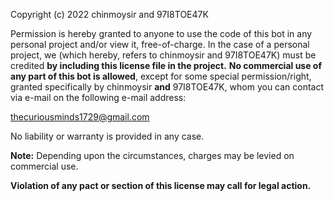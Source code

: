 Copyright (c) 2022 chinmoysir and 97I8TOE47K

Permission is hereby granted to anyone to use the code of this bot in any personal project and/or view it, free-of-charge. In the case of a personal project, we (which hereby, refers to chinmoysir and 97I8TOE47K) must be credited **by including this license file in the project.** **No commercial use of any part of this bot is allowed**, except for some special permission/right, granted specifically by chinmoysir **and** 97I8TOE47K, whom you can contact via e-mail on the following e-mail address:

thecuriousminds1729@gmail.com

No liability or warranty is provided in any case.



**Note:** Depending upon the circumstances, charges may be levied on commercial use.

**Violation of any pact or section of this license may call for legal action.**
